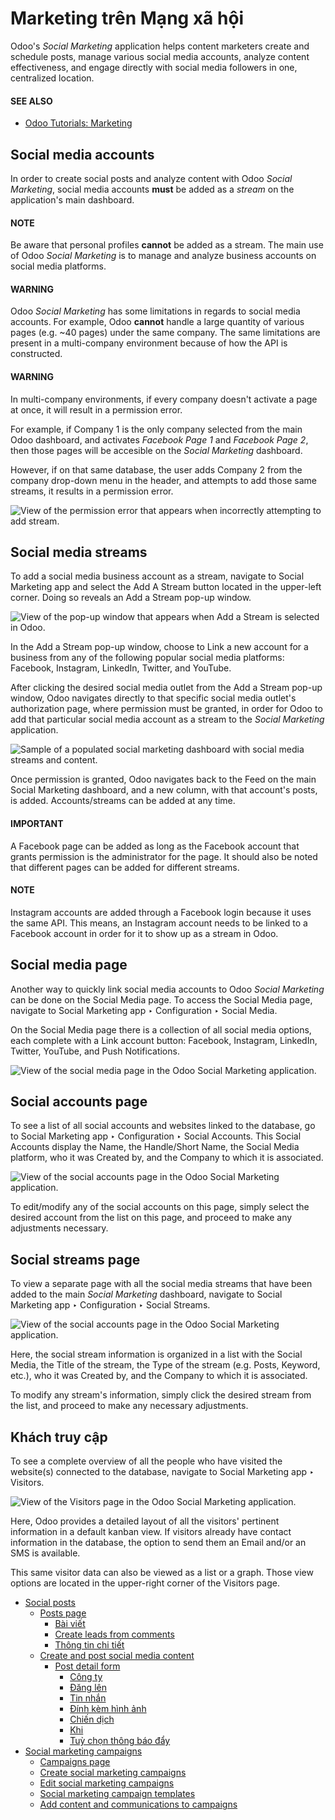 # Marketing trên Mạng xã hội

Odoo's *Social Marketing* application helps content marketers create and schedule posts, manage
various social media accounts, analyze content effectiveness, and engage directly with social media
followers in one, centralized location.

#### SEE ALSO
- [Odoo Tutorials: Marketing](https://www.odoo.com/slides/marketing-27)

## Social media accounts

In order to create social posts and analyze content with Odoo *Social Marketing*, social media
accounts **must** be added as a *stream* on the application's main dashboard.

#### NOTE
Be aware that personal profiles **cannot** be added as a stream. The main use of Odoo *Social
Marketing* is to manage and analyze business accounts on social media platforms.

#### WARNING
Odoo *Social Marketing* has some limitations in regards to social media accounts. For example,
Odoo **cannot** handle a large quantity of various pages (e.g. ~40 pages) under the same company.
The same limitations are present in a multi-company environment because of how the API is
constructed.

#### WARNING
In multi-company environments, if every company doesn't activate a page at once, it will result
in a permission error.

For example, if Company 1 is the only company selected from the main Odoo dashboard, and
activates *Facebook Page 1* and *Facebook Page 2*, then those pages will be accesible on the
*Social Marketing* dashboard.

However, if on that same database, the user adds Company 2 from the company drop-down menu in the
header, and attempts to add those same streams, it results in a permission error.

![View of the permission error that appears when incorrectly attempting to add stream.](../../../.gitbook/assets/permission-error.png)

## Social media streams

To add a social media business account as a stream, navigate to Social Marketing
app and select the Add A Stream button located in the upper-left corner. Doing so
reveals an Add a Stream pop-up window.

![View of the pop-up window that appears when Add a Stream is selected in Odoo.](../../../.gitbook/assets/add-stream-social-popup.png)

In the Add a Stream pop-up window, choose to Link a new account for a
business from any of the following popular social media platforms: Facebook,
Instagram, LinkedIn, Twitter, and YouTube.

After clicking the desired social media outlet from the Add a Stream pop-up window, Odoo
navigates directly to that specific social media outlet's authorization page, where permission must
be granted, in order for Odoo to add that particular social media account as a stream to the *Social
Marketing* application.

![Sample of a populated social marketing dashboard with social media streams and content.](../../../.gitbook/assets/social-marketing-dashboard.png)

Once permission is granted, Odoo navigates back to the Feed on the main
Social Marketing dashboard, and a new column, with that account's posts, is added.
Accounts/streams can be added at any time.

#### IMPORTANT
A Facebook page can be added as long as the Facebook account that grants
permission is the administrator for the page. It should also be noted that different pages can be
added for different streams.

#### NOTE
Instagram accounts are added through a Facebook login because it uses the
same API. This means, an Instagram account needs to be linked to a
Facebook account in order for it to show up as a stream in Odoo.

## Social media page

Another way to quickly link social media accounts to Odoo *Social Marketing* can be done on the
Social Media page. To access the Social Media page, navigate to
Social Marketing app ‣ Configuration ‣ Social Media.

On the Social Media page there is a collection of all social media options, each
complete with a Link account button: Facebook, Instagram,
LinkedIn, Twitter, YouTube, and Push Notifications.

![View of the social media page in the Odoo Social Marketing application.](../../../.gitbook/assets/social-media-page.png)

## Social accounts page

To see a list of all social accounts and websites linked to the database, go to
Social Marketing app ‣ Configuration ‣ Social Accounts. This Social
Accounts display the Name, the Handle/Short Name, the Social
Media platform, who it was Created by, and the Company to which it is
associated.

![View of the social accounts page in the Odoo Social Marketing application.](../../../.gitbook/assets/social-accounts-page.png)

To edit/modify any of the social accounts on this page, simply select the desired account from the
list on this page, and proceed to make any adjustments necessary.

## Social streams page

To view a separate page with all the social media streams that have been added to the main *Social
Marketing* dashboard, navigate to Social Marketing app ‣ Configuration ‣ Social
Streams.

![View of the social accounts page in the Odoo Social Marketing application.](../../../.gitbook/assets/social-streams-page.png)

Here, the social stream information is organized in a list with the Social Media, the
Title of the stream, the Type of the stream (e.g. Posts,
Keyword, etc.), who it was Created by, and  the Company to which
it is associated.

To modify any stream's information, simply click the desired stream from the list, and proceed to
make any necessary adjustments.

## Khách truy cập

To see a complete overview of all the people who have visited the website(s) connected to the
database, navigate to Social Marketing app ‣ Visitors.

![View of the Visitors page in the Odoo Social Marketing application.](../../../.gitbook/assets/visitors1.png)

Here, Odoo provides a detailed layout of all the visitors' pertinent information in a default kanban
view. If visitors already have contact information in the database, the option to send them an
Email and/or an SMS is available.

This same visitor data can also be viewed as a list or a graph. Those view options are located in
the upper-right corner of the Visitors page.

* [Social posts](social_posts.md)
  * [Posts page](social_posts.md#posts-page)
    * [Bài viết](social_posts.md#posts)
    * [Create leads from comments](social_posts.md#create-leads-from-comments)
    * [Thông tin chi tiết](social_posts.md#insights)
  * [Create and post social media content](social_posts.md#create-and-post-social-media-content)
    * [Post detail form](social_posts.md#post-detail-form)
      * [Công ty](social_posts.md#company)
      * [Đăng lên](social_posts.md#post-on)
      * [Tin nhắn](social_posts.md#message)
      * [Đính kèm hình ảnh](social_posts.md#attach-images)
      * [Chiến dịch](social_posts.md#campaign)
      * [Khi](social_posts.md#when)
      * [Tuỳ chọn thông báo đẩy](social_posts.md#push-notification-options)
* [Social marketing campaigns](social_campaigns.md)
  * [Campaigns page](social_campaigns.md#campaigns-page)
  * [Create social marketing campaigns](social_campaigns.md#create-social-marketing-campaigns)
  * [Edit social marketing campaigns](social_campaigns.md#edit-social-marketing-campaigns)
  * [Social marketing campaign templates](social_campaigns.md#social-marketing-campaign-templates)
  * [Add content and communications to campaigns](social_campaigns.md#add-content-and-communications-to-campaigns)
